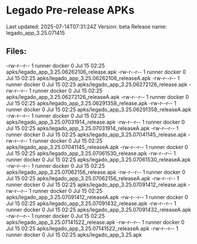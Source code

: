 # Legado Pre-release APKs
Last updated: 2025-07-14T07:31:24Z
Version: beta
Release name: legado_app_3.25.071415
## Files:
-rw-r--r-- 1 runner docker 0 Jul 15 02:25 apks/legado_app_3.25.06262106_release.apk
-rw-r--r-- 1 runner docker 0 Jul 15 02:25 apks/legado_app_3.25.06262106_releaseA.apk
-rw-r--r-- 1 runner docker 0 Jul 15 02:25 apks/legado_app_3.25.06272126_release.apk
-rw-r--r-- 1 runner docker 0 Jul 15 02:25 apks/legado_app_3.25.06272126_releaseA.apk
-rw-r--r-- 1 runner docker 0 Jul 15 02:25 apks/legado_app_3.25.06291358_release.apk
-rw-r--r-- 1 runner docker 0 Jul 15 02:25 apks/legado_app_3.25.06291358_releaseA.apk
-rw-r--r-- 1 runner docker 0 Jul 15 02:25 apks/legado_app_3.25.07031914_release.apk
-rw-r--r-- 1 runner docker 0 Jul 15 02:25 apks/legado_app_3.25.07031914_releaseA.apk
-rw-r--r-- 1 runner docker 0 Jul 15 02:25 apks/legado_app_3.25.07041145_release.apk
-rw-r--r-- 1 runner docker 0 Jul 15 02:25 apks/legado_app_3.25.07041145_releaseA.apk
-rw-r--r-- 1 runner docker 0 Jul 15 02:25 apks/legado_app_3.25.07061530_release.apk
-rw-r--r-- 1 runner docker 0 Jul 15 02:25 apks/legado_app_3.25.07061530_releaseA.apk
-rw-r--r-- 1 runner docker 0 Jul 15 02:25 apks/legado_app_3.25.07062156_release.apk
-rw-r--r-- 1 runner docker 0 Jul 15 02:25 apks/legado_app_3.25.07062156_releaseA.apk
-rw-r--r-- 1 runner docker 0 Jul 15 02:25 apks/legado_app_3.25.07091412_release.apk
-rw-r--r-- 1 runner docker 0 Jul 15 02:25 apks/legado_app_3.25.07091412_releaseA.apk
-rw-r--r-- 1 runner docker 0 Jul 15 02:25 apks/legado_app_3.25.07091432_release.apk
-rw-r--r-- 1 runner docker 0 Jul 15 02:25 apks/legado_app_3.25.07091432_releaseA.apk
-rw-r--r-- 1 runner docker 0 Jul 15 02:25 apks/legado_app_3.25.07141522_release.apk
-rw-r--r-- 1 runner docker 0 Jul 15 02:25 apks/legado_app_3.25.07141522_releaseA.apk
-rw-r--r-- 1 runner docker 0 Jul 15 02:25 apks/legado_app_3.25.apk
